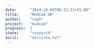 ```yaml
---
date:      "2014-10-06T08:21:11+01:00"
title:     "MudCam HD"
author:    "raph"
project:   "mudcam"
progress:  1
state:     "research"
ascii:     "ascii/na.txt"
---
```

